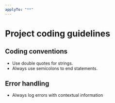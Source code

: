```yaml
---
applyTo: "**"
---
```


# Project coding guidelines

## Coding conventions
* Use double quotes for strings.
* Always use semicolons to end statements.

## Error handling
* Always log errors with contextual information
